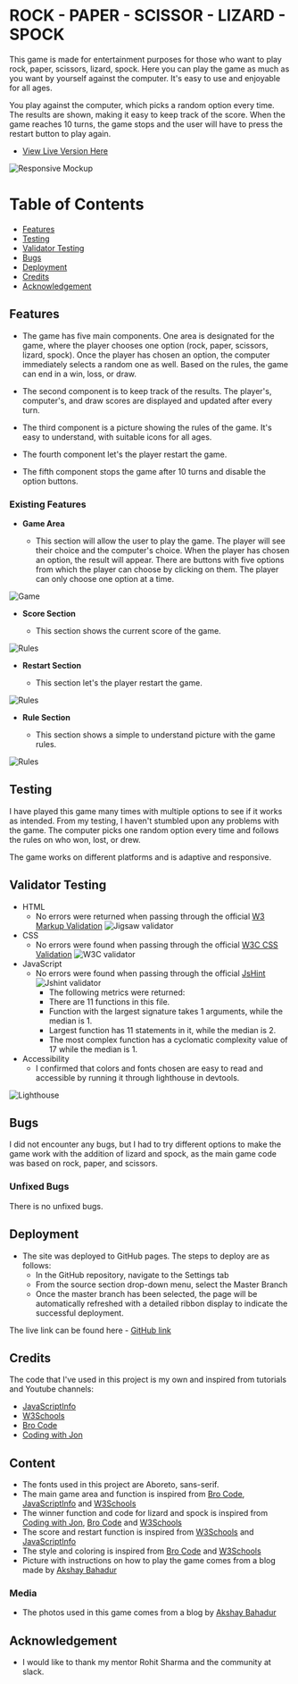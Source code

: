 # ROCK - PAPER - SCISSOR - LIZARD - SPOCK

This game is made for entertainment purposes for those who want to play rock, paper, scissors, lizard, spock. Here you can play the game as much as you want by yourself against the computer. It's easy to use and enjoyable for all ages.

You play against the computer, which picks a random option every time. The results are shown, making it easy to keep track of the score. When the game reaches 10 turns, the game stops and the user will have to press the restart button to play again.

- [View Live Version Here](https://rebazp.github.io/P2RPSLSGame/)

![Responsive Mockup](assets/images/2ndresponsive.jpg)

# Table of Contents
* [Features](#features)
* [Testing](#testing)
* [Validator Testing](#validator-testing)
* [Bugs](#bugs)
* [Deployment](#deployment)
* [Credits](#credits)
* [Acknowledgement](#acknowledgement)

## Features

- The game has five main components. One area is designated for the game, where the player chooses one option (rock, paper, scissors, lizard, spock). Once the player has chosen an option, the computer immediately selects a random one as well. Based on the rules, the game can end in a win, loss, or draw.

- The second component is to keep track of the results. The player's, computer's, and draw scores are displayed and updated after every turn.

- The third component is a picture showing the rules of the game. It's easy to understand, with suitable icons for all ages.

- The fourth component let's the player restart the game.

- The fifth component stops the game after 10 turns and disable the option buttons.

### Existing Features

- __Game Area__

  - This section will allow the user to play the game. The player will see their choice and the computer's choice. When the player has chosen an option, the result will appear. There are buttons with five options from which the player can choose by clicking on them. The player can only choose one option at a time.

![Game](assets/images/2ndgame.jpg)

- __Score Section__

  - This section shows the current score of the game.

![Rules](assets/images/2ndscore.jpg)

- __Restart Section__

  - This section let's the player restart the game.

![Rules](assets/images/2ndrestart.jpg)

- __Rule Section__

  - This section shows a simple to understand picture with the game rules.

![Rules](assets/images/2ndrules.jpg)

## Testing

I have played this game many times with multiple options to see if it works as intended. From my testing, I haven't stumbled upon any problems with the game. The computer picks one random option every time and follows the rules on who won, lost, or drew.

The game works on different platforms and is adaptive and responsive.

## Validator Testing

- HTML
  - No errors were returned when passing through the official [W3 Markup Validation](https://validator.w3.org/) ![Jigsaw validator](assets/images/2ndw3.jpg)
- CSS
  - No errors were found when passing through the official [W3C CSS Validation](https://jigsaw.w3.org/css-validator/) ![W3C validator](assets/images/2ndw3c.jpg)
- JavaScript
  - No errors were found when passing through the official [JsHint](https://jshint.com/) ![Jshint validator](assets/images/2ndjshint.jpg)
    - The following metrics were returned:
    - There are 11 functions in this file.
    - Function with the largest signature takes 1 arguments, while the median is 1.
    - Largest function has 11 statements in it, while the median is 2.
    - The most complex function has a cyclomatic complexity value of 17 while the median is 1.
- Accessibility
  - I confirmed that colors and fonts chosen are easy to read and accessible by running it through lighthouse in devtools.

![Lighthouse](assets/images/2ndlighthouse.jpg)

## Bugs

I did not encounter any bugs, but I had to try different options to make the game work with the addition of lizard and spock, as the main game code was based on rock, paper, and scissors.

### Unfixed Bugs

There is no unfixed bugs.

## Deployment

- The site was deployed to GitHub pages. The steps to deploy are as follows:
  - In the GitHub repository, navigate to the Settings tab
  - From the source section drop-down menu, select the Master Branch
  - Once the master branch has been selected, the page will be automatically refreshed with a detailed ribbon display to indicate the successful deployment.

The live link can be found here - [GitHub link](https://rebazp.github.io/P2RPSLSGame/)

## Credits

The code that I've used in this project is my own and inspired from tutorials and Youtube channels:

- [JavaScriptInfo](https://javascript.info)
- [W3Schools](https://www.w3schools.com)
- [Bro Code](https://www.youtube.com/watch?v=n1_vHArDBRA&ab_channel=BroCode)
- [Coding with Jon](https://www.youtube.com/watch?v=Nb1YRElHVLc&t=3s&ab_channel=CodingwithJohn)

## Content

- The fonts used in this project are Aboreto, sans-serif.
- The main game area and function is inspired from [Bro Code](https://www.youtube.com/watch?v=n1_vHArDBRA&ab_channel=BroCode), [JavaScriptInfo](https://javascript.info) and [W3Schools](https://www.w3schools.com)
- The winner function and code for lizard and spock is inspired from [Coding with Jon](https://www.youtube.com/watch?v=Nb1YRElHVLc&t=3s&ab_channel=CodingwithJohn),  [Bro Code](https://www.youtube.com/watch?v=n1_vHArDBRA&ab_channel=BroCode) and [W3Schools](https://www.w3schools.com)
- The score and restart function is inspired from [W3Schools](https://www.w3schools.com) and [JavaScriptInfo](https://javascript.info)
- The style and coloring is inspired from [Bro Code](https://www.youtube.com/watch?v=n1_vHArDBRA&ab_channel=BroCode) and [W3Schools](https://www.w3schools.com)
- Picture with instructions on how to play the game comes from a blog made by [Akshay Bahadur](https://akshaybahadur.medium.com/rock-paper-scissors-lizard-spock-%EF%B8%8F-514f0a2b8c1a)

### Media

- The photos used in this game comes from a blog by [Akshay Bahadur](https://akshaybahadur.medium.com/rock-paper-scissors-lizard-spock-%EF%B8%8F-514f0a2b8c1a)

## Acknowledgement

- I would like to thank my mentor Rohit Sharma and the community at slack.